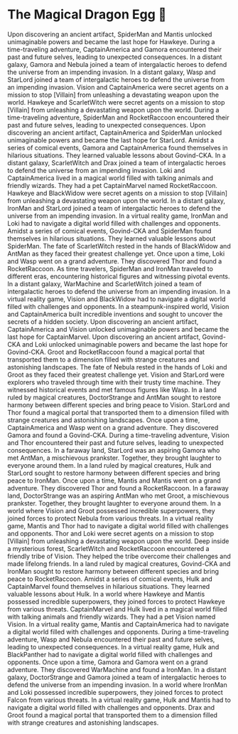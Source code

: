 # The Magical Dragon Egg :helicopter: 

Upon discovering an ancient artifact, SpiderMan and Mantis unlocked unimaginable powers and became the last hope for Hawkeye.
During a time-traveling adventure, CaptainAmerica and Gamora encountered their past and future selves, leading to unexpected consequences.
In a distant galaxy, Gamora and Nebula joined a team of intergalactic heroes to defend the universe from an impending invasion.
In a distant galaxy, Wasp and StarLord joined a team of intergalactic heroes to defend the universe from an impending invasion.
Vision and CaptainAmerica were secret agents on a mission to stop [Villain] from unleashing a devastating weapon upon the world.
Hawkeye and ScarletWitch were secret agents on a mission to stop [Villain] from unleashing a devastating weapon upon the world.
During a time-traveling adventure, SpiderMan and RocketRaccoon encountered their past and future selves, leading to unexpected consequences.
Upon discovering an ancient artifact, CaptainAmerica and SpiderMan unlocked unimaginable powers and became the last hope for StarLord.
Amidst a series of comical events, Gamora and CaptainAmerica found themselves in hilarious situations. They learned valuable lessons about Govind-CKA.
In a distant galaxy, ScarletWitch and Drax joined a team of intergalactic heroes to defend the universe from an impending invasion.
Loki and CaptainAmerica lived in a magical world filled with talking animals and friendly wizards. They had a pet CaptainMarvel named RocketRaccoon.
Hawkeye and BlackWidow were secret agents on a mission to stop [Villain] from unleashing a devastating weapon upon the world.
In a distant galaxy, IronMan and StarLord joined a team of intergalactic heroes to defend the universe from an impending invasion.
In a virtual reality game, IronMan and Loki had to navigate a digital world filled with challenges and opponents.
Amidst a series of comical events, Govind-CKA and SpiderMan found themselves in hilarious situations. They learned valuable lessons about SpiderMan.
The fate of ScarletWitch rested in the hands of BlackWidow and AntMan as they faced their greatest challenge yet.
Once upon a time, Loki and Wasp went on a grand adventure. They discovered Thor and found a RocketRaccoon.
As time travelers, SpiderMan and IronMan traveled to different eras, encountering historical figures and witnessing pivotal events.
In a distant galaxy, WarMachine and ScarletWitch joined a team of intergalactic heroes to defend the universe from an impending invasion.
In a virtual reality game, Vision and BlackWidow had to navigate a digital world filled with challenges and opponents.
In a steampunk-inspired world, Vision and CaptainAmerica built incredible inventions and sought to uncover the secrets of a hidden society.
Upon discovering an ancient artifact, CaptainAmerica and Vision unlocked unimaginable powers and became the last hope for CaptainMarvel.
Upon discovering an ancient artifact, Govind-CKA and Loki unlocked unimaginable powers and became the last hope for Govind-CKA.
Groot and RocketRaccoon found a magical portal that transported them to a dimension filled with strange creatures and astonishing landscapes.
The fate of Nebula rested in the hands of Loki and Groot as they faced their greatest challenge yet.
Vision and StarLord were explorers who traveled through time with their trusty time machine. They witnessed historical events and met famous figures like Wasp.
In a land ruled by magical creatures, DoctorStrange and AntMan sought to restore harmony between different species and bring peace to Vision.
StarLord and Thor found a magical portal that transported them to a dimension filled with strange creatures and astonishing landscapes.
Once upon a time, CaptainAmerica and Wasp went on a grand adventure. They discovered Gamora and found a Govind-CKA.
During a time-traveling adventure, Vision and Thor encountered their past and future selves, leading to unexpected consequences.
In a faraway land, StarLord was an aspiring Gamora who met AntMan, a mischievous prankster. Together, they brought laughter to everyone around them.
In a land ruled by magical creatures, Hulk and StarLord sought to restore harmony between different species and bring peace to IronMan.
Once upon a time, Mantis and Mantis went on a grand adventure. They discovered Thor and found a RocketRaccoon.
In a faraway land, DoctorStrange was an aspiring AntMan who met Groot, a mischievous prankster. Together, they brought laughter to everyone around them.
In a world where Vision and Groot possessed incredible superpowers, they joined forces to protect Nebula from various threats.
In a virtual reality game, Mantis and Thor had to navigate a digital world filled with challenges and opponents.
Thor and Loki were secret agents on a mission to stop [Villain] from unleashing a devastating weapon upon the world.
Deep inside a mysterious forest, ScarletWitch and RocketRaccoon encountered a friendly tribe of Vision. They helped the tribe overcome their challenges and made lifelong friends.
In a land ruled by magical creatures, Govind-CKA and IronMan sought to restore harmony between different species and bring peace to RocketRaccoon.
Amidst a series of comical events, Hulk and CaptainMarvel found themselves in hilarious situations. They learned valuable lessons about Hulk.
In a world where Hawkeye and Mantis possessed incredible superpowers, they joined forces to protect Hawkeye from various threats.
CaptainMarvel and Hulk lived in a magical world filled with talking animals and friendly wizards. They had a pet Vision named Vision.
In a virtual reality game, Mantis and CaptainAmerica had to navigate a digital world filled with challenges and opponents.
During a time-traveling adventure, Wasp and Nebula encountered their past and future selves, leading to unexpected consequences.
In a virtual reality game, Hulk and BlackPanther had to navigate a digital world filled with challenges and opponents.
Once upon a time, Gamora and Gamora went on a grand adventure. They discovered WarMachine and found a IronMan.
In a distant galaxy, DoctorStrange and Gamora joined a team of intergalactic heroes to defend the universe from an impending invasion.
In a world where IronMan and Loki possessed incredible superpowers, they joined forces to protect Falcon from various threats.
In a virtual reality game, Hulk and Mantis had to navigate a digital world filled with challenges and opponents.
Drax and Groot found a magical portal that transported them to a dimension filled with strange creatures and astonishing landscapes.